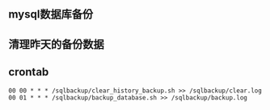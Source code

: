 ## mysql数据库备份

## 清理昨天的备份数据

## crontab
```shell script
00 00 * * * /sqlbackup/clear_history_backup.sh >> /sqlbackup/clear.log
00 01 * * * /sqlbackup/backup_database.sh >> /sqlbackup/backup.log
```
